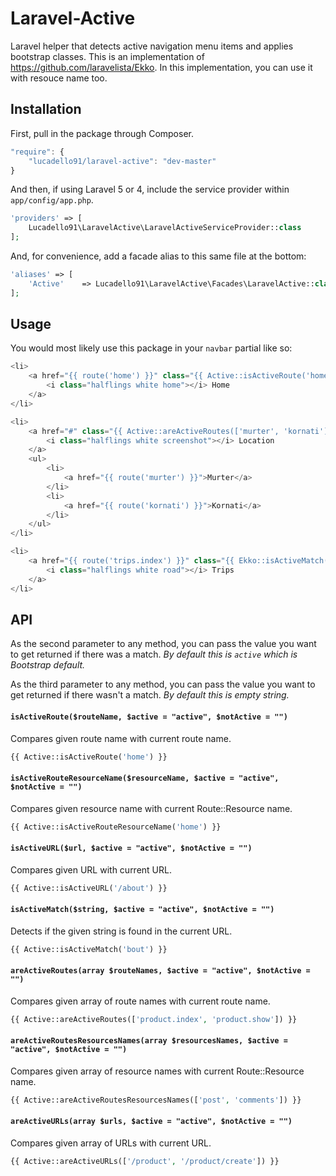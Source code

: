 # Laravel-Active

Laravel helper that detects active navigation menu items and applies bootstrap classes.
This is an implementation of https://github.com/laravelista/Ekko.
In this implementation, you can use it with resouce name too.


## Installation

First, pull in the package through Composer.

```js
"require": {
    "lucadello91/laravel-active": "dev-master"
}
```

And then, if using Laravel 5 or 4, include the service provider within `app/config/app.php`.

```php
'providers' => [
    Lucadello91\LaravelActive\LaravelActiveServiceProvider::class
];
```

And, for convenience, add a facade alias to this same file at the bottom:

```php
'aliases' => [
    'Active'    => Lucadello91\LaravelActive\Facades\LaravelActive::class
];
```

## Usage

You would most likely use this package in your `navbar` partial like so:

```php
<li>
    <a href="{{ route('home') }}" class="{{ Active::isActiveRoute('home') }}">
        <i class="halflings white home"></i> Home
    </a>
</li>

<li>
    <a href="#" class="{{ Active::areActiveRoutes(['murter', 'kornati']) }}">
        <i class="halflings white screenshot"></i> Location
    </a>
    <ul>
        <li>
            <a href="{{ route('murter') }}">Murter</a>
        </li>
        <li>
            <a href="{{ route('kornati') }}">Kornati</a>
        </li>
    </ul>
</li>

<li>
    <a href="{{ route('trips.index') }}" class="{{ Ekko::isActiveMatch('trips') }}">
        <i class="halflings white road"></i> Trips
    </a>
</li>
```

## API

As the second parameter to any method, you can pass the value you want to get returned if there was a match. *By default this is `active` which is Bootstrap default.*

As the third parameter to any method, you can pass the value you want to get returned if there wasn't a match. *By default this is empty string.*

#### `isActiveRoute($routeName, $active = "active", $notActive = "")`

Compares given route name with current route name.

```php
{{ Active::isActiveRoute('home') }}
```

#### `isActiveRouteResourceName($resourceName, $active = "active", $notActive = "")`

Compares given resource name with current Route::Resource name.

```php
{{ Active::isActiveRouteResourceName('home') }}
```

#### `isActiveURL($url, $active = "active", $notActive = "")`

Compares given URL with current URL.

```php
{{ Active::isActiveURL('/about') }}
```

#### `isActiveMatch($string, $active = "active", $notActive = "")`

Detects if the given string is found in the current URL.

```php
{{ Active::isActiveMatch('bout') }}
```

#### `areActiveRoutes(array $routeNames, $active = "active", $notActive = "")`

Compares given array of route names with current route name.

```php
{{ Active::areActiveRoutes(['product.index', 'product.show']) }}
```

#### `areActiveRoutesResourcesNames(array $resourcesNames, $active = "active", $notActive = "")`

Compares given array of resource names with current Route::Resource name.

```php
{{ Active::areActiveRoutesResourcesNames(['post', 'comments']) }}
```

#### `areActiveURLs(array $urls, $active = "active", $notActive = "")`

Compares given array of URLs with current URL.

```php
{{ Active::areActiveURLs(['/product', '/product/create']) }}
```
